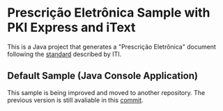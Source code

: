 # Prescrição Eletrônica Sample with PKI Express and iText
This is a Java project that generates a "Prescrição Eletrônica" document following
the [standard](https://assinaturadigital.iti.gov.br/duvidas/#1587761771301-8f0416f4-c42c) described by ITI.

## Default Sample (Java Console Application)
This sample is being improved and moved to another repository.
The previous version is still avaliable in this [commit](https://github.com/LacunaSoftware/GeneralSamples/tree/1a0514dffabe83f59f5d119621d1d62653a1967c/prescricao-eletronica/java).